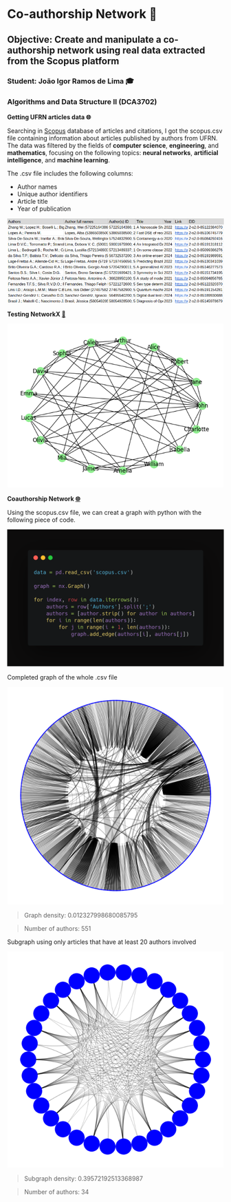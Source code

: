 # Co-authorship Network :busts_in_silhouette:

## Objective: Create and manipulate a co-authorship network using real data extracted from the Scopus platform

### Student: João Igor Ramos de Lima :mortar_board:

### Algorithms and Data Structure II (DCA3702)

**Getting UFRN articles data :globe_with_meridians:**

Searching in [Scopus](https://www.elsevier.com/products/scopus) database of articles and citations, I got the scopus.csv file containing information about articles published by authors from UFRN. The data was filtered by the fields of **computer science**, **engineering**, and **mathematics**, focusing on the following topics: **neural networks**, **artificial intelligence**, and **machine learning**.

The .csv file includes the following columns:
- Author names
- Unique author identifiers
- Article title
- Year of publication

<center><img width="max-width" src="imgs/scopus_csv.png"></center>


**Testing NetworkX [:thought_balloon:](networkX_test.ipynb)**

<center><img width="max-width" src="imgs/networkX_test.png"></center>

**Coauthorship Network [:globe_with_meridians:](Coauthorship_Network.ipynb)**

Using the scopus.csv file, we can creat a graph with python with the following piece of code.

<center><img width="max-width" src="imgs/carbon.png"></center>

Completed graph of the whole .csv file
<center><img width="max-width" src="imgs/graph.png"></center>

> Graph density: 0.012327998680085795

> Number of authors: 551

Subgraph using only articles that have at least 20 authors involved
<center><img width="max-width" src="imgs/subgraph.png"></center>


> Subgraph density: 0.39572192513368987

> Number of authors: 34
